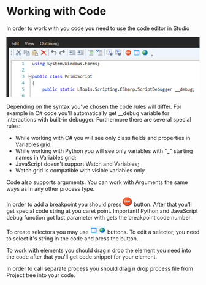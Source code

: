 # Working with Code

In order to work with you code you need to use the code editor in Studio

![](<../.gitbook/assets/image (227).png>)

Depending on the syntax you've chosen the code rules will differ. For example in C# code you'll automatically get \_\_debug variable for interactions with built-in debugger. Furthermore there are several special rules:

* While working with C# you will see only class fields and properties in Variables grid;
* While working with Python you will see only variables with "\_" starting names in Variables grid;
* JavaScript doesn't support Watch and Variables;
* Watch grid is compatible with visible variables only.

Code also supports arguments. You can work with Arguments the same ways as in any other process type.

In order to add a breakpoint you should press <img src="../.gitbook/assets/image (232).png" alt="" data-size="line"> button. After that you'll get special code string at you caret point. Important! Python and JavaScript debug function got last parameter with gets the breakpoint code number.

To create selectors you may use <img src="../.gitbook/assets/image (285).png" alt="" data-size="line"> buttons. To edit a selector, you need to select it's string in the code and press the button.

To work with elements you should drag n drop the element you need into the code after that you'll get code snippet for your element.

In order to call separate process you should drag n drop process file from Project tree into your code.
